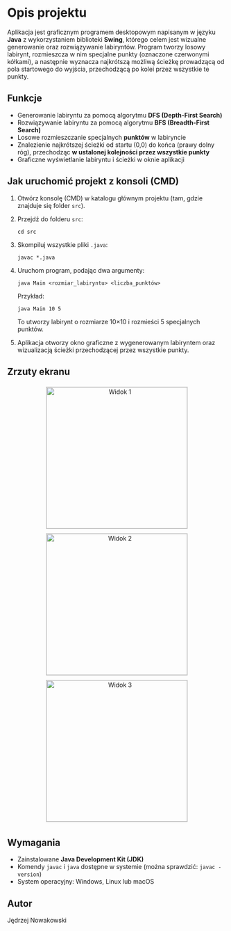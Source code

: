# Opis projektu

Aplikacja jest graficznym programem desktopowym napisanym w języku **Java** z wykorzystaniem biblioteki **Swing**, którego celem jest wizualne generowanie oraz rozwiązywanie labiryntów. Program tworzy losowy labirynt, rozmieszcza w nim specjalne punkty (oznaczone czerwonymi kółkami), a następnie wyznacza najkrótszą możliwą ścieżkę prowadzącą od pola startowego do wyjścia, przechodzącą po kolei przez wszystkie te punkty.


## Funkcje

- Generowanie labiryntu za pomocą algorytmu **DFS (Depth-First Search)**
- Rozwiązywanie labiryntu za pomocą algorytmu **BFS (Breadth-First Search)**
- Losowe rozmieszczanie specjalnych **punktów** w labiryncie
- Znalezienie najkrótszej ścieżki od startu (0,0) do końca (prawy dolny róg), przechodząc **w ustalonej kolejności przez wszystkie punkty**
- Graficzne wyświetlanie labiryntu i ścieżki w oknie aplikacji

## Jak uruchomić projekt z konsoli (CMD)

1. Otwórz konsolę (CMD) w katalogu głównym projektu (tam, gdzie znajduje się folder `src`).
2. Przejdź do folderu `src`:

   ```
   cd src
   ```

3. Skompiluj wszystkie pliki `.java`:

   ```
   javac *.java
   ```

4. Uruchom program, podając dwa argumenty:

   ```
   java Main <rozmiar_labiryntu> <liczba_punktów>
   ```

   Przykład:

   ```
   java Main 10 5
   ```

   To utworzy labirynt o rozmiarze 10×10 i rozmieści 5 specjalnych punktów.

5. Aplikacja otworzy okno graficzne z wygenerowanym labiryntem oraz wizualizacją ścieżki przechodzącej przez wszystkie punkty.

## Zrzuty ekranu

<p align="center">
  <img src="https://i.imgur.com/c4oGIni.png" alt="Widok 1" style="height: 325px; object-fit: cover; object-position: top; margin: 5px; border: 1px solid #ccc;"/>
  <img src="https://i.imgur.com/szBK7Yl.png" alt="Widok 2" style="height: 325px; object-fit: cover; object-position: top; margin: 5px; border: 1px solid #ccc;"/>
  <img src="https://i.imgur.com/gDuCMmc.png" alt="Widok 3" style="height: 325px; object-fit: cover; object-position: top; margin: 5px; border: 1px solid #ccc;"/>
</p>

## Wymagania

- Zainstalowane **Java Development Kit (JDK)**
- Komendy `javac` i `java` dostępne w systemie (można sprawdzić: `javac -version`)
- System operacyjny: Windows, Linux lub macOS

## Autor

Jędrzej Nowakowski
